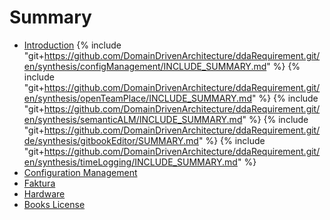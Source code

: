 # Summary
* [Introduction](README.md)
{% include "git+https://github.com/DomainDrivenArchitecture/ddaRequirement.git/en/synthesis/configManagement/INCLUDE_SUMMARY.md" %} 
{% include "git+https://github.com/DomainDrivenArchitecture/ddaRequirement.git/en/synthesis/openTeamPlace/INCLUDE_SUMMARY.md" %} 
{% include "git+https://github.com/DomainDrivenArchitecture/ddaRequirement.git/en/synthesis/semanticALM/INCLUDE_SUMMARY.md" %}
{% include "git+https://github.com/DomainDrivenArchitecture/ddaRequirement.git/de/synthesis/gitbookEditor/SUMMARY.md" %}
{% include "git+https://github.com/DomainDrivenArchitecture/ddaRequirement.git/en/synthesis/timeLogging/INCLUDE_SUMMARY.md" %}
* [Configuration Management](synthesis/configManagement/CmRequirementsWebServer.md)
* [Faktura](synthesis/Faktura.md)
* [Hardware](synthesis/Hardware.md)
* [Books License](LICENSE.md)